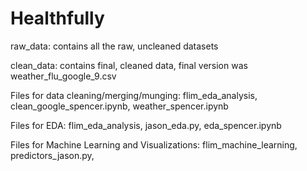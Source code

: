 # Healthfully
raw_data: contains all the raw, uncleaned datasets

clean_data: contains final, cleaned data, final version was weather_flu_google_9.csv

Files for data cleaning/merging/munging: flim_eda_analysis, clean_google_spencer.ipynb, weather_spencer.ipynb

Files for EDA: flim_eda_analysis, jason_eda.py, eda_spencer.ipynb

Files for Machine Learning and Visualizations: flim_machine_learning, predictors_jason.py,
